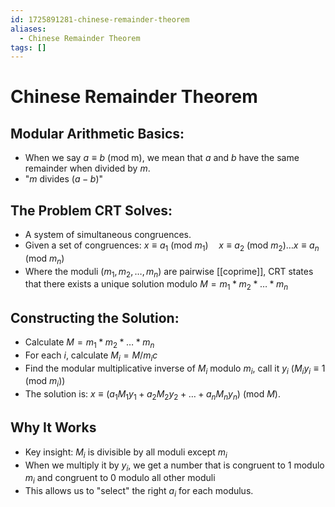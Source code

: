```yaml
---
id: 1725891281-chinese-remainder-theorem
aliases:
  - Chinese Remainder Theorem
tags: []
---
```


# Chinese Remainder Theorem
## Modular Arithmetic Basics:
- When we say $a \equiv b \text{ (mod m)}$, we mean that $a$ and $b$ have the same remainder when divided by $m$.
- "$m$ divides $(a-b)$"

## The Problem CRT Solves:
- A system of simultaneous congruences.
- Given a set of congruences: $x \equiv a_1 \text{ (mod } m_1 \text{)} \quad x \equiv a_2 \text{ (mod } m_2 \text{)} \dots x \equiv a_n \text{ (mod } m_n \text{)}$
- Where the moduli ($m_1,m_2,\dots,m_n$) are pairwise [[coprime]], CRT states that there exists a unique solution modulo $M=m_1*m_2*\dots *m_n$

## Constructing the Solution:
- Calculate $M=m_1*m_2*\dots *m_n$
- For each $i$, calculate $M_i=M/m_i c$
- Find the modular multiplicative inverse of $M_i$ modulo $m_i$, call it $y_i$ ($M_i y_i \equiv 1 \text{ (mod } m_i \text{)}$)
- The solution is: $x \equiv (a_1M_1y_1+a_2M_2y_2+\dots+a_nM_ny_n)$ (mod $M$).

## Why It Works
- Key insight: $M_i$ is divisible by all moduli except $m_i$
- When we multiply it by $y_i$, we get a number that is congruent to $1$ modulo $m_i$ and congruent to $0$ modulo all other moduli
- This allows us to "select" the right $a_i$ for each modulus.
